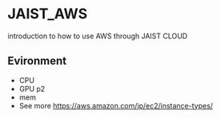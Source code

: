 # JAIST_AWS
introduction to how to use AWS through JAIST CLOUD

## Evironment
- CPU
- GPU p2
- mem 
- See more https://aws.amazon.com/jp/ec2/instance-types/
